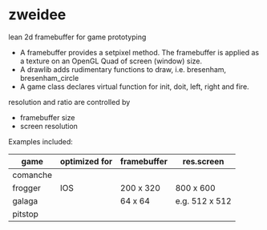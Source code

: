# zweidee

lean 2d framebuffer for game prototyping

* A framebuffer provides a setpixel method.
  The framebuffer is applied as a texture on an OpenGL Quad of screen (window) size.
* A drawlib adds rudimentary functions to draw, i.e.
  bresenham,
  bresenham_circle
* A game class declares virtual function for init, doit, left, right and fire.

resolution and ratio are controlled by
* framebuffer size
* screen resolution

Examples included:

| game | optimized for | framebuffer | res.screen |
|---|---|---|---|
| comanche |   |   |
| frogger | IOS  | 200 x 320 | 800 x 600 |
| galaga | | 64 x 64  | e.g. 512 x 512 |
| pitstop |   |   |

